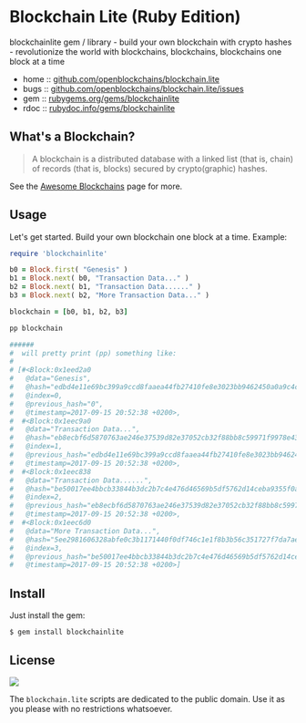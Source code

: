 # Blockchain Lite (Ruby Edition)

blockchainlite gem / library - build your own blockchain with crypto hashes -  revolutionize the world with blockchains, blockchains, blockchains one block at a time

* home  :: [github.com/openblockchains/blockchain.lite](https://github.com/openblockchains/blockchain.lite)
* bugs  :: [github.com/openblockchains/blockchain.lite/issues](https://github.com/openblockchains/blockchain.lite/issues)
* gem   :: [rubygems.org/gems/blockchainlite](https://rubygems.org/gems/blockchainlite)
* rdoc  :: [rubydoc.info/gems/blockchainlite](http://rubydoc.info/gems/blockchainlite)


## What's a Blockchain?

> A blockchain is a distributed database
> with a linked list (that is, chain) of records (that is, blocks)
> secured by crypto(graphic) hashes.

See the [Awesome Blockchains](https://github.com/planetopendata/awesome-blockchains) page for more.


## Usage

Let's get started.  Build your own blockchain one block at a time.
Example:


``` ruby
require 'blockchainlite'

b0 = Block.first( "Genesis" )
b1 = Block.next( b0, "Transaction Data..." )
b2 = Block.next( b1, "Transaction Data......" )
b3 = Block.next( b2, "More Transaction Data..." )

blockchain = [b0, b1, b2, b3]

pp blockchain

######
#  will pretty print (pp) something like:
#
# [#<Block:0x1eed2a0
#   @data="Genesis",
#   @hash="edbd4e11e69bc399a9ccd8faaea44fb27410fe8e3023bb9462450a0a9c4caa1b",
#   @index=0,
#   @previous_hash="0",
#   @timestamp=2017-09-15 20:52:38 +0200>,
#  #<Block:0x1eec9a0
#   @data="Transaction Data...",
#   @hash="eb8ecbf6d5870763ae246e37539d82e37052cb32f88bb8c59971f9978e437743",
#   @index=1,
#   @previous_hash="edbd4e11e69bc399a9ccd8faaea44fb27410fe8e3023bb9462450a0a9c4caa1b",
#   @timestamp=2017-09-15 20:52:38 +0200>,
#  #<Block:0x1eec838
#   @data="Transaction Data......",
#   @hash="be50017ee4bbcb33844b3dc2b7c4e476d46569b5df5762d14ceba9355f0a85f4",
#   @index=2,
#   @previous_hash="eb8ecbf6d5870763ae246e37539d82e37052cb32f88bb8c59971f9978e437743",
#   @timestamp=2017-09-15 20:52:38 +0200>,
#  #<Block:0x1eec6d0
#   @data="More Transaction Data...",
#   @hash="5ee2981606328abfe0c3b1171440f0df746c1e1f8b3b56c351727f7da7ae5d8d",
#   @index=3,
#   @previous_hash="be50017ee4bbcb33844b3dc2b7c4e476d46569b5df5762d14ceba9355f0a85f4",
#   @timestamp=2017-09-15 20:52:38 +0200>]
```


## Install

Just install the gem:

    $ gem install blockchainlite


## License

![](https://publicdomainworks.github.io/buttons/zero88x31.png)

The `blockchain.lite` scripts are dedicated to the public domain.
Use it as you please with no restrictions whatsoever.
